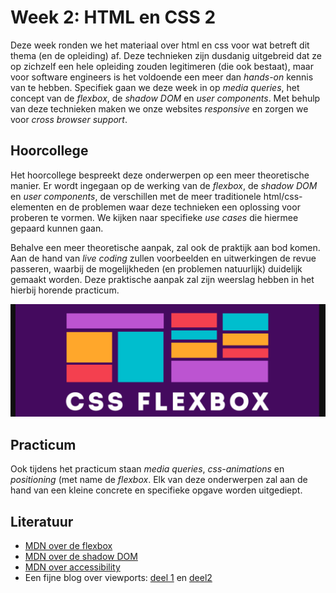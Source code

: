 # Week 2: HTML en CSS 2

Deze week ronden we het materiaal over html en css voor wat betreft dit thema (en de opleiding) af. Deze technieken zijn dusdanig uitgebreid dat ze op zichzelf een hele opleiding zouden legitimeren (die ook bestaat), maar voor software engineers is het voldoende een meer dan *hands-on* kennis van te hebben. Specifiek gaan we deze week in op *media queries*, het concept van de *flexbox*, de *shadow DOM* en *user components*. Met behulp van deze technieken maken we onze websites *responsive* en zorgen we voor *cross browser support*.


## Hoorcollege

Het hoorcollege bespreekt deze onderwerpen op een meer theoretische manier. Er wordt ingegaan op de werking van de *flexbox*, de *shadow DOM* en *user components*, de verschillen met de meer traditionele html/css-elementen en de problemen waar deze technieken een oplossing voor proberen te vormen. We kijken naar specifieke *use cases* die hiermee gepaard kunnen gaan.

Behalve een meer theoretische aanpak, zal ook de praktijk aan bod komen. Aan de hand van *live coding* zullen voorbeelden en uitwerkingen de revue passeren, waarbij de mogelijkheden (en problemen natuurlijk) duidelijk gemaakt worden. Deze praktische aanpak zal zijn weerslag hebben in het hierbij horende practicum.

![CSS Flexbox](../imgs/css-flexbox.png)

## Practicum

Ook tijdens het practicum staan *media queries*, *css-animations* en *positioning* (met name de *flexbox*. Elk van deze onderwerpen zal aan de hand van een kleine concrete en specifieke opgave worden uitgediept. 

## Literatuur

- [MDN over de flexbox](https://developer.mozilla.org/en-US/docs/Learn/CSS/CSS_layout/Flexbox)
- [MDN over de shadow DOM](https://developer.mozilla.org/en-US/docs/Web/Web_Components/Using_shadow_DOM)
- [MDN over accessibility](https://developer.mozilla.org/en-US/docs/Learn/Accessibility/HTML)
- Een fijne blog over viewports: [deel 1](https://www.quirksmode.org/mobile/viewports.html) en [deel2](https://www.quirksmode.org/mobile/viewports2.html)

